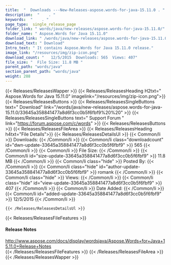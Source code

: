 ```yaml
---
title:  "  Downloads ---New-Releases-aspose.words-for-java-15.11.0 . " 
description:  "    . " 
keywords:  "    . " 
page_type:  single_release_page
folder_link: " words/java/new-releases/aspose.words-for-java-15.11.0/"
folder_name: " Aspose.Words for Java 15.11.0"
download_link: " /words/java/new-releases/aspose.words-for-java-15.11.0/33645a358841477a8d6f3cc0b5f6fbf9"
download_text: " Download"
Intro_text: " It contains Aspose.Words for Java 15.11.0 release."
image_link: "/resources/img/zip-icon.png"
download_count: "   12/5/2015  Downloads: 565  Views: 407"
file_size: "  File Size: 11.8 MB "
parent_path: "words/java"
section_parent_path: "words/java"
weight: 288
---
```


{{< Releases/ReleasesWapper >}}
  {{< Releases/ReleasesHeading H2txt=" Aspose.Words for Java 15.11.0" imagelink="/resources/img/zip-icon.png">}}
  {{< Releases/ReleasesButtons >}}
    {{< Releases/ReleasesSingleButtons text=" Download" link="/words/java/new-releases/aspose.words-for-java-15.11.0/33645a358841477a8d6f3cc0b5f6fbf9%20%20" >}}
    {{< Releases/ReleasesSingleButtons text=" Support Forum " link="https://forum.aspose.com/c/words" >}}
  {{< Releases/ReleasesButtons >}}
  {{< Releases/ReleasesFileArea >}}
    {{< Releases/ReleasesHeading h4txt="File Details">}}
    {{< Releases/ReleasesDetailsUl >}}
            {{< Common/li  >}} Downloads: {{< /Common/li >}} 
      {{< Common/li class="downloadcount" id="dwn-update-33645a358841477a8d6f3cc0b5f6fbf9" >}} 565 {{< /Common/li >}} 
      {{< Common/li  >}} File Size: {{< /Common/li >}} 
      {{< Common/li id="size-update-33645a358841477a8d6f3cc0b5f6fbf9" >}} 11.8 MB {{< /Common/li >}} 
      {{< Common/li  class="hide" >}} Posted By: {{< /Common/li >}} 
      {{< Common/li class="hide" id="author-update-33645a358841477a8d6f3cc0b5f6fbf9" >}} romank {{< /Common/li >}} 
      {{< Common/li class="hide"  >}} Views: {{< /Common/li >}} 
      {{< Common/li class="hide" id="view-update-33645a358841477a8d6f3cc0b5f6fbf9" >}} 407 {{< /Common/li >}} 
      {{< Common/li  >}} Date Added: {{< /Common/li >}} 
      {{< Common/li id="added-update-33645a358841477a8d6f3cc0b5f6fbf9" >}} 12/5/2015 {{< /Common/li >}} 

    {{< /Releases/ReleasesDetailsUl >}}

  {{< Releases/ReleasesFileFeatures >}}
      <h4>Release Notes</h4><div><a href="http://www.aspose.com/docs/display/wordsjava/Aspose.Words+for+Java+15.11.0+Release+Notes">http://www.aspose.com/docs/display/wordsjava/Aspose.Words+for+Java+15.11.0+Release+Notes</a></div>
  {{< /Releases/ReleasesFileFeatures >}}
 {{< /Releases/ReleasesFileArea >}}
{{< /Releases/ReleasesWapper >}}


